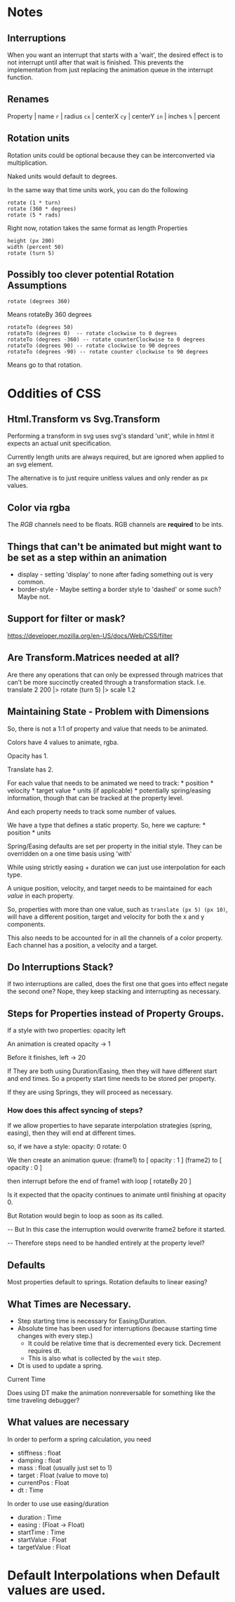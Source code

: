 # Notes


## Interruptions
When you want an interrupt that starts with a 'wait',
the desired effect is to not interrupt until after that wait is finished.
This prevents the implementation from just replacing the animation queue in the interrupt function.


## Renames
Property | name
`r`      | radius
`cx`     | centerX
`cy`     | centerY
`in`     | inches
`%`      | percent


## Rotation units
Rotation units could be optional because they can be interconverted via multiplication.

Naked units would default to degrees.

In the same way that time units work, you can do the following
```
rotate (1 * turn)
rotate (360 * degrees)
rotate (5 * rads)
```

Right now, rotation takes the same format as length Properties

```
height (px 200)
width (percent 50)
rotate (turn 5)
```


## Possibly too clever potential Rotation Assumptions

```
rotate (degrees 360)
```
Means rotateBy 360 degrees



```
rotateTo (degrees 50)
rotateTo (degrees 0)  -- rotate clockwise to 0 degrees
rotateTo (degrees -360) -- rotate counterClockwise to 0 degrees
rotateTo (degrees 90) -- rotate clockwise to 90 degrees
rotateTo (degrees -90) -- rotate counter clockwise to 90 degrees

```
Means go to that rotation.

# Oddities of CSS

## Html.Transform vs Svg.Transform
Performing a transform in svg uses svg's standard 'unit',
while in html it expects an actual unit specification.

Currently length units are always required, but are ignored when applied to an svg element.

The alternative is to just require unitless values and only render as px values.

## Color via rgba

The _RGB_ channels need to be floats.  RGB channels are __required__ to be ints.



## Things that can't be animated but might want to be set as a step within an animation
 * display - setting 'display' to none after fading something out is very common.
 * border-style - Maybe setting a border style to 'dashed' or some such?  Maybe not.


## Support for filter or mask?
https://developer.mozilla.org/en-US/docs/Web/CSS/filter


## Are Transform.Matrices needed at all?
Are there any operations that can only be expressed through matrices
that can't be more succinctly created through a transformation stack.
I.e. translate 2 200 |> rotate (turn 5) |> scale 1.2



## Maintaining State - Problem with Dimensions

So, there is not a 1:1 of property and value that needs to be animated.

Colors have 4 values to animate, rgba.

Opacity has 1.

Translate has 2.

For each value that needs to be animated we need to track:
    * position
    * velocity
    * target value
    * units (if applicable)
    * potentially spring/easing information, though that can be tracked at the property level.

And each property needs to track some number of values.


We have a type that defines a static property.  So, here we capture:
    * position
    * units

Spring/Easing defaults are set per property in the initial style.
They can be overridden on a one time basis using 'with'












While using strictly easing + duration we can just use interpolation for each type.




A unique position, velocity, and target needs to be maintained for each _value_ in each property.

So, properties with more than one value, such as `translate (px 5) (px 10)`, will have a different position, target and velocity for both the x and y components.

This also needs to be accounted for in all the channels of a color property.  Each channel has a position, a velocity and a target.







## Do Interruptions Stack?
If two interruptions are called, does the first one that goes into effect negate the second one?
Nope, they keep stacking and interrupting as necessary.



## Steps for Properties instead of Property Groups.

If a style with two properties:
    opacity
    left

An animation is created
    opacity -> 1

Before it finishes,
    left -> 20

If They are both using Duration/Easing, then they will have different start and end times.  So a property start time needs to be stored per property.

If they are using Springs, they will proceed as necessary.

### How does this affect syncing of steps?

If we allow properties to have separate interpolation strategies (spring, easing), then they will end at different times.

so, if we have a style:
    opacity: 0
    rotate: 0

We then create an animation queue:
    (frame1) to
        [ opacity : 1
        ]
    (frame2) to
        [ opacity : 0
        ]

then interrupt before the end of frame1 with
    loop [ rotateBy 20 ]


Is it expected that the opacity continues to animate until finishing at opacity 0.

But Rotation would begin to loop as soon as its called.

-- But
In this case the interruption would overwrite frame2 before it started.

-- Therefore steps need to be handled entirely at the property level?





## Defaults
   Most properties default to springs.
   Rotation defaults to linear easing?



## What Times are Necessary.

 - Step starting time is necessary for Easing/Duration.
 - Absolute time has been used for interruptions (because starting time changes with every step.)
    - It could be relative time that is decremented every tick.  Decrement requires dt.
    - This is also what is collected by the `wait` step.
 - Dt is used to update a spring.


Current Time


Does using DT make the animation nonreversable for something like the time traveling debugger?

## What values are necessary

In order to perform a spring calculation, you need
  * stiffness : float
  * damping : float
  * mass : float (usually just set to 1)
  * target : Float (value to move to)
  * currentPos : Float
  * dt : Time

In order to use use easing/duration
 * duration : Time
 * easing : (Float -> Float)
 * startTime : Time
 * startValue : Float
 * targetValue : Float






# Default Interpolations when Default values are used.



